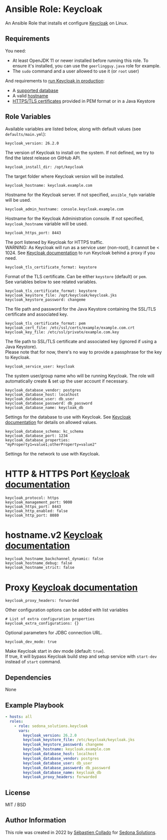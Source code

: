 Ansible Role: Keycloak
=========

An Ansible Role that installs et configure [Keycloak](https://www.keycloak.org/) on Linux.

Requirements
------------

You need:
 - At least OpenJDK 11 or newer installed before running this role. To ensure it's installed, you can use the `geerlingguy.java` role for example.
 - The `sudo` command and a user allowed to use it (or `root` user)

And requirements to [run Keycloak in production](https://www.keycloak.org/server/configuration-production):
 - A [supported database](https://www.keycloak.org/server/db)
 - A valid [hostname](https://www.keycloak.org/server/configuration-production)
 - [HTTPS/TLS certificates](https://www.keycloak.org/server/db) provided in PEM format or in a Java Keystore

Role Variables
--------------

Available variables are listed below, along with default values (see `defaults/main.yml`):

    keycloak_version: 26.2.0

The version of Keycloak to install on the system. If not defined, we try to find the latest release on GitHub API.

    keycloak_install_dir: /opt/keycloak

The target folder where Keycloak version will be installed.

    keycloak_hostname: keycloak.example.com

Hostname for the Keycloak server. If not specified, `ansible_fqdn` variable will be used.

    keycloak_admin_hostname: console.keycloak.example.com

Hostname for the Keycloak Administration console. If not specified, `keycloak_hostname` variable will be used.

    keycloak_https_port: 8443

The port listened by Keycloak for HTTPS traffic.  
WARNING: As Keycloak will run as a service user (non-root), it cannot be < 1024. 
See [Keycloak documentation](https://www.keycloak.org/server/reverseproxy) to run Keycloak behind a proxy if you need. 

    keycloak_tls_certificate_format: keystore

Format of the TLS certificate. Can be either `keystore` (default) or `pem`.  
See variables below to see related variables.

    keycloak_tls_certificate_format: keystore
    keycloak_keystore_file: /opt/keycloak/keycloak.jks
    keycloak_keystore_password: changeme

The file path and password for the Java Keystore containing the SSL/TLS certificate and associated key.

    keycloak_tls_certificate_format: pem
    keycloak_cert_file: /etc/ssl/certs/example/example.com.crt
    keycloak_key_file: /etc/ssl/private/example.com.key

The file path to SSL/TLS certificate and associated key (ignored if using a Java Keystore).  
Please note that for now, there's no way to provide a passphrase for the key to Keycloak.

    keycloak_service_user: keycloak

The system user/group name who will be running Keycloak. The role will automatically create & set up the user account if necessary.

    keycloak_database_vendor: postgres
    keycloak_database_host: localhost
    keycloak_database_user: db_user
    keycloak_database_password: db_password
    keycloak_database_name: keycloak_db

Settings for the database to use with Keycloak. See [Keycloak documentation](https://www.keycloak.org/server/all-config#_database) for details on allowed values.

    keycloak_database_schema: kc_schema
    keycloak_database_port: 1234
    keycloak_database_properties: "myProperty1=value1;otherProperty=value2"

Settings for the network to use with Keycloak.
# HTTP & HTTPS Port [Keycloak documentation](https://www.keycloak.org/server/all-config#_httptls)
    keycloak_protocol: https
    keycloak_management_port: 9000
    keycloak_https_port: 8443
    keycloak_http_enabled: false
    keycloak_http_port: 8080
# hostname.v2 [Keycloak documentation](https://www.keycloak.org/server/all-config#category-hostname_v2)
    keycloak_hostname_backchannel_dynamic: false
    keycloak_hostname_debug: false
    keycloak_hostname_strict: false
# Proxy [Keycloak documentation](https://www.keycloak.org/server/all-config#category-proxy)
    keycloak_proxy_headers: forwarded

Other configuration options can be added with list variables

    # List of extra configuration properties
    keycloak_extra_configurations: {}

Optional parameters for JDBC connection URL.

    keycloak_dev_mode: true

Make Keycloak start in dev mode (default: `true`).  
If true, it will bypass Keycloak build step and setup service with `start-dev` instead of `start` command.


Dependencies
------------

None

Example Playbook
----------------

```yaml
- hosts: all
  roles:
    - role: sedona_solutions.keycloak
      vars:
        keycloak_version: 26.2.0
        keycloak_keystore_file: /etc/keycloak/keycloak.jks
        keycloak_keystore_password: changeme
        keycloak_hostname: keycloak.example.com
        keycloak_database_host: localhost
        keycloak_database_vendor: postgres
        keycloak_database_user: db_user
        keycloak_database_password: db_password
        keycloak_database_name: keycloak_db
        keycloak_proxy_headers: forwarded
```

License
-------

MIT / BSD

Author Information
------------------

This role was created in 2022 by [Sébastien Collado](https://github.com/scollado) for [Sedona Solutions](https://github.com/Sedona-Solutions).
